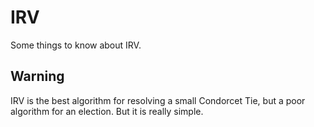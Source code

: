 # IRV

Some things to know about IRV.

## Warning

IRV is the best algorithm for resolving a small Condorcet Tie, but
a poor algorithm for an election. But it is really simple.